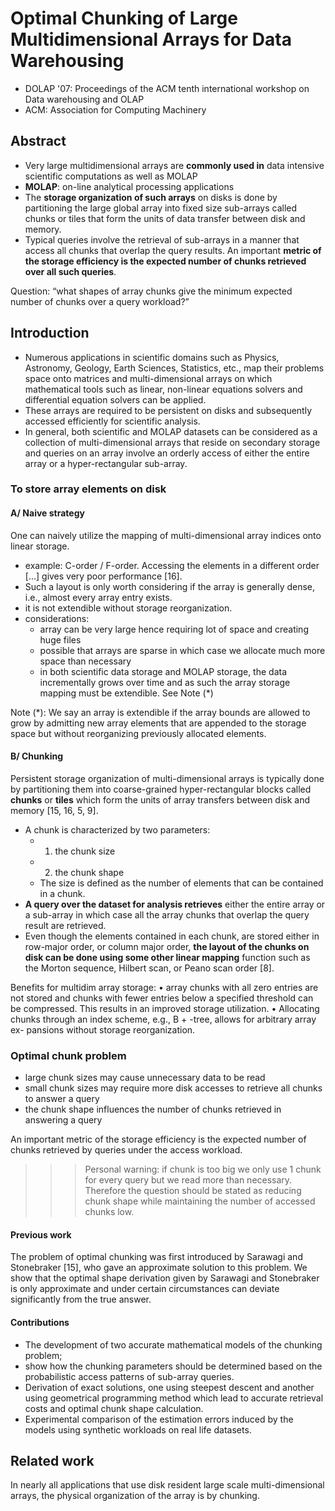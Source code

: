 # Optimal Chunking of Large Multidimensional Arrays for Data Warehousing
- DOLAP '07: Proceedings of the ACM tenth international workshop on Data warehousing and OLAP
- ACM: Association for Computing Machinery

## Abstract
- Very large multidimensional arrays are **commonly used in** data intensive scientific computations as well as MOLAP
- **MOLAP**: on-line analytical processing applications
- The **storage organization of such arrays** on disks is done by partitioning the large global array into fixed size sub-arrays called chunks or tiles that form the units of data transfer between disk and memory.
- Typical queries involve the retrieval of sub-arrays in a manner that access all chunks that overlap the query results. An important **metric of the storage efficiency is the expected number of chunks retrieved over all such queries**.

Question:
“what shapes of array chunks give the minimum expected number of chunks
over a query workload?”

## Introduction
- Numerous applications in scientific domains such as Physics, Astronomy, Geology, Earth Sciences, Statistics, etc., map their problems space onto matrices and multi-dimensional arrays on which mathematical tools such as linear, non-linear equations
solvers and differential equation solvers can be applied.
- These arrays are required to be persistent on disks and subsequently accessed efficiently for scientific analysis.
- In general, both scientific and MOLAP datasets can be considered as a collection of multi-dimensional arrays that reside on secondary storage and queries on an array involve an orderly access of either the entire array or a hyper-rectangular sub-array.

### To store array elements on disk
#### A/ Naive strategy
One can naively utilize the mapping of multi-dimensional array indices onto linear storage.
  - example: C-order / F-order. Accessing the elements in a different order [...] gives very poor performance [16].
  - Such a layout is only worth considering if the array is generally dense, i.e., almost every array entry exists.
  - it is not extendible without storage reorganization.
  - considerations: 
    - array can be very large hence requiring lot of space and creating huge files
    - possible that arrays are sparse in which case we allocate much more space than necessary
    - in both scientific data storage and MOLAP storage, the data incrementally grows over time and as such the array storage mapping must be extendible. See Note (*)
    
Note (*):
We say an array is extendible if the array bounds are allowed to grow by admitting new array elements that
are appended to the storage space but without reorganizing previously allocated elements.

#### B/ Chunking
Persistent storage organization of multi-dimensional arrays is typically done by partitioning them into coarse-grained hyper-rectangular blocks called **chunks** or **tiles** which form the units of array transfers between disk and memory [15, 16, 5, 9].

- A chunk is characterized by two parameters: 
  - 1) the chunk size
  - 2) the chunk shape
  - The size is defined as the number of elements that can be contained in a chunk.
- **A query over the dataset for analysis retrieves** either the entire array or a sub-array in which case all the array chunks that overlap the query result are retrieved.
- Even though the elements contained in each chunk, are stored either in row-major order, or column major order, **the layout of the chunks on disk can be done using some other linear mapping** function such as the Morton sequence, Hilbert scan, or Peano scan order [8].

Benefits for multidim array storage: 
• array chunks with all zero entries are not stored and chunks with fewer entries below a
specified threshold can be compressed. This results in an improved storage utilization.
• Allocating chunks through an index scheme, e.g., B + -tree, allows for arbitrary array ex-
pansions without storage reorganization.

### Optimal chunk problem
- large chunk sizes may cause unnecessary data to be read
- small chunk sizes may require more disk accesses to retrieve all chunks to answer a query 
- the chunk shape influences the number of chunks retrieved in answering a query

An important metric of the storage efficiency is the expected number of chunks retrieved by queries under the access workload.

>>> Personal warning: if chunk is too big we only use 1 chunk for every query but we read more than necessary. Therefore the question should be stated as reducing chunk shape while maintaining the number of accessed chunks low.

#### Previous work 
The problem of optimal chunking was first introduced by
Sarawagi and Stonebraker [15], who gave an approximate solution to this problem. We show
that the optimal shape derivation given by Sarawagi and Stonebraker is only approximate and
under certain circumstances can deviate significantly from the true answer.

#### Contributions 
- The development of two accurate mathematical models of the chunking problem;
- show how the chunking parameters should be determined based on the probabilistic access patterns of sub-array queries.
- Derivation of exact solutions, one using steepest descent and another using geometrical programming method which lead to accurate retrieval costs and optimal chunk shape calculation.
- Experimental comparison of the estimation errors induced by the models using synthetic workloads on real life datasets.

## Related work

In nearly all applications that use disk resident large scale multi-dimensional arrays, the physical
organization of the array is by chunking.

